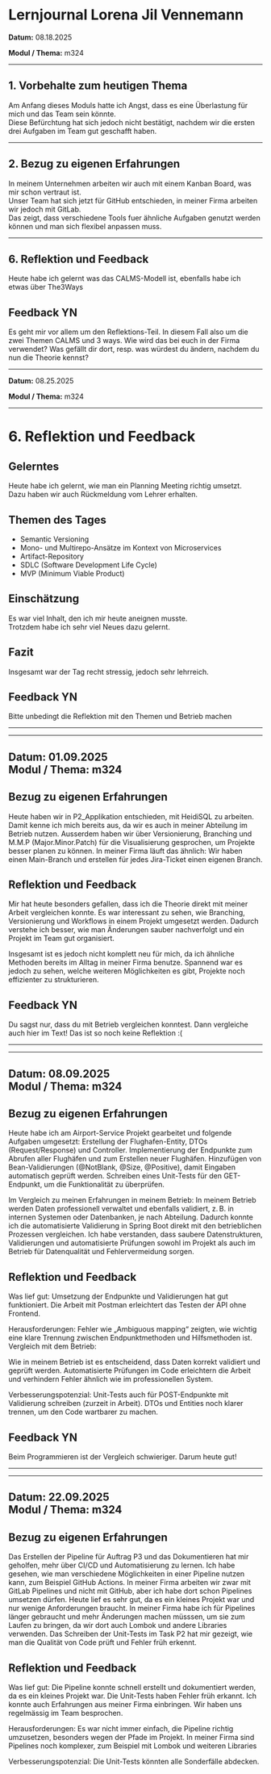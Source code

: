 # Lernjournal Lorena Jil Vennemann
 
**Datum:** 08.18.2025

**Modul / Thema:** m324

---

## 1. Vorbehalte zum heutigen Thema
Am Anfang dieses Moduls hatte ich Angst, dass es eine Überlastung für mich und das Team sein könnte.  
Diese Befürchtung hat sich jedoch nicht bestätigt, nachdem wir die ersten drei Aufgaben im Team gut geschafft haben.

---

## 2. Bezug zu eigenen Erfahrungen
In meinem Unternehmen arbeiten wir auch mit einem Kanban Board, was mir schon vertraut ist.  
Unser Team hat sich jetzt für GitHub entschieden, in meiner Firma arbeiten wir jedoch mit GitLab.  
Das zeigt, dass verschiedene Tools fuer ähnliche Aufgaben genutzt werden können und man sich flexibel anpassen muss.

---

## 6. Reflektion und Feedback
Heute habe ich gelernt was das CALMS-Modell ist, ebenfalls habe ich etwas über The3Ways

## Feedback YN
Es geht mir vor allem um den Reflektions-Teil. In diesem Fall also um die zwei Themen CALMS und 3 ways. Wie wird das bei euch in der Firma verwendet? Was gefällt dir dort, resp. was würdest du ändern, nachdem du nun die Theorie kennst?

---

**Datum:** 08.25.2025

**Modul / Thema:** m324

---

# 6. Reflektion und Feedback

## Gelerntes
Heute habe ich gelernt, wie man ein Planning Meeting richtig umsetzt.  
Dazu haben wir auch Rückmeldung vom Lehrer erhalten. 

## Themen des Tages
- Semantic Versioning  
- Mono- und Multirepo-Ansätze im Kontext von Microservices  
- Artifact-Repository  
- SDLC (Software Development Life Cycle)  
- MVP (Minimum Viable Product)  

## Einschätzung
Es war viel Inhalt, den ich mir heute aneignen musste.  
Trotzdem habe ich sehr viel Neues dazu gelernt.  

## Fazit
Insgesamt war der Tag recht stressig, jedoch sehr lehrreich.

## Feedback YN
Bitte unbedingt die Reflektion mit den Themen und Betrieb machen

---
---
**Datum:** 01.09.2025  
**Modul / Thema:** m324
---

## Bezug zu eigenen Erfahrungen
Heute haben wir in P2_Applikation entschieden, mit HeidiSQL zu arbeiten. Damit kenne ich mich bereits aus, da wir es auch in meiner Abteilung im Betrieb nutzen. Ausserdem haben wir über Versionierung, Branching und M.M.P (Major.Minor.Patch) für die Visualisierung gesprochen, um Projekte besser planen zu können. In meiner Firma läuft das ähnlich: Wir haben einen Main-Branch und erstellen für jedes Jira-Ticket einen eigenen Branch. 

## Reflektion und Feedback
Mir hat heute besonders gefallen, dass ich die Theorie direkt mit meiner Arbeit vergleichen konnte. Es war interessant zu sehen, wie Branching, Versionierung und Workflows in einem Projekt umgesetzt werden. Dadurch verstehe ich besser, wie man Änderungen sauber nachverfolgt und ein Projekt im Team gut organisiert.

Insgesamt ist es jedoch nicht komplett neu für mich, da ich ähnliche Methoden bereits im Alltag in meiner Firma benutze. Spannend war es jedoch zu sehen, welche weiteren Möglichkeiten es gibt, Projekte noch effizienter zu strukturieren.

## Feedback YN
Du sagst nur, dass du mit Betrieb vergleichen konntest. Dann vergleiche auch hier im Text! Das ist so noch keine Reflektion :(

---
---
**Datum:** 08.09.2025  
**Modul / Thema:** m324
---
## Bezug zu eigenen Erfahrungen
Heute habe ich am Airport-Service Projekt gearbeitet und folgende Aufgaben umgesetzt:
Erstellung der Flughafen-Entity, DTOs (Request/Response) und Controller.
Implementierung der Endpunkte zum Abrufen aller Flughäfen und zum Erstellen neuer Flughäfen.
Hinzufügen von Bean-Validierungen (@NotBlank, @Size, @Positive), damit Eingaben automatisch geprüft werden.
Schreiben eines Unit-Tests für den GET-Endpunkt, um die Funktionalität zu überprüfen.

Im Vergleich zu meinen Erfahrungen in meinem Betrieb:
In meinem Betrieb werden Daten professionell verwaltet und ebenfalls validiert, z. B. in internen Systemen oder Datenbanken, je nach Abteilung.
Dadurch konnte ich die automatisierte Validierung in Spring Boot direkt mit den betrieblichen Prozessen vergleichen.
Ich habe verstanden, dass saubere Datenstrukturen, Validierungen und automatisierte Prüfungen sowohl im Projekt als auch im Betrieb für Datenqualität und Fehlervermeidung sorgen.
## Reflektion und Feedback
Was lief gut:
Umsetzung der Endpunkte und Validierungen hat gut funktioniert.
Die Arbeit mit Postman erleichtert das Testen der API ohne Frontend.

Herausforderungen:
Fehler wie „Ambiguous mapping“ zeigten, wie wichtig eine klare Trennung zwischen Endpunktmethoden und Hilfsmethoden ist.
Vergleich mit dem Betrieb:

Wie in meinem Betrieb ist es entscheidend, dass Daten korrekt validiert und geprüft werden.
Automatisierte Prüfungen im Code erleichtern die Arbeit und verhindern Fehler ähnlich wie im professionellen System.

Verbesserungspotenzial:
Unit-Tests auch für POST-Endpunkte mit Validierung schreiben (zurzeit in Arbeit).
DTOs und Entities noch klarer trennen, um den Code wartbarer zu machen.

## Feedback YN
Beim Programmieren ist der Vergleich schwieriger. Darum heute gut!

---
---
**Datum:** 22.09.2025  
**Modul / Thema:** m324
---
## Bezug zu eigenen Erfahrungen
Das Erstellen der Pipeline für Auftrag P3 und das Dokumentieren hat mir geholfen, mehr über CI/CD und Automatisierung zu lernen. Ich habe gesehen, wie man verschiedene Möglichkeiten in einer Pipeline nutzen kann, zum Beispiel GitHub Actions. In meiner Firma arbeiten wir zwar mit GitLab Pipelines und nicht mit GitHub, aber ich habe dort schon Pipelines umsetzen dürfen. Heute lief es sehr gut, da es ein kleines Projekt war und nur wenige Anforderungen braucht. In meiner Firma habe ich für Pipelines länger gebraucht und mehr Änderungen machen müsssen, um sie zum Laufen zu bringen, da wir dort auch Lombok und andere Libraries verwenden. Das Schreiben der Unit-Tests im Task P2 hat mir gezeigt, wie man die Qualität von Code prüft und Fehler früh erkennt.

## Reflektion und Feedback
Was lief gut:
Die Pipeline konnte schnell erstellt und dokumentiert werden, da es ein kleines Projekt war. Die Unit-Tests haben Fehler früh erkannt. Ich konnte auch Erfahrungen aus meiner Firma einbringen. Wir haben uns regelmässig im Team besprochen.

Herausforderungen:
Es war nicht immer einfach, die Pipeline richtig umzusetzen, besonders wegen der Pfade im Projekt. In meiner Firma sind Pipelines noch komplexer, zum Beispiel mit Lombok und weiteren Libraries

Verbesserungspotenzial:
Die Unit-Tests könnten alle Sonderfälle abdecken. 

